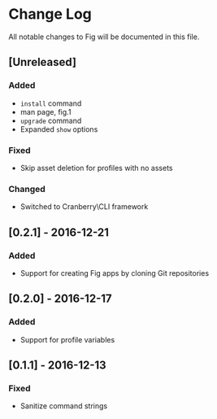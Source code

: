 # Change Log

All notable changes to Fig will be documented in this file.

## [Unreleased]
### Added
- `install` command
- man page, fig.1
- `upgrade` command
- Expanded `show` options

### Fixed
- Skip asset deletion for profiles with no assets

### Changed
- Switched to Cranberry\CLI framework

## [0.2.1] - 2016-12-21
### Added
- Support for creating Fig apps by cloning Git repositories

## [0.2.0] - 2016-12-17
### Added
- Support for profile variables

## [0.1.1] - 2016-12-13
### Fixed
- Sanitize command strings
